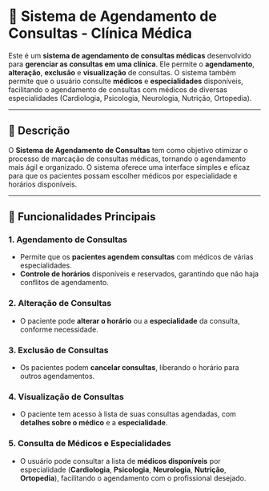 # 🏥 **Sistema de Agendamento de Consultas - Clínica Médica**

Este é um **sistema de agendamento de consultas médicas** desenvolvido para **gerenciar as consultas em uma clínica**. Ele permite o **agendamento**, **alteração**, **exclusão** e **visualização** de consultas. O sistema também permite que o usuário consulte **médicos** e **especialidades** disponíveis, facilitando o agendamento de consultas com médicos de diversas especialidades (Cardiologia, Psicologia, Neurologia, Nutrição, Ortopedia).

---

## **📝 Descrição**

O **Sistema de Agendamento de Consultas** tem como objetivo otimizar o processo de marcação de consultas médicas, tornando o agendamento mais ágil e organizado. O sistema oferece uma interface simples e eficaz para que os pacientes possam escolher médicos por especialidade e horários disponíveis.

---

## **🔧 Funcionalidades Principais**

### **1. Agendamento de Consultas**
- Permite que os **pacientes agendem consultas** com médicos de várias especialidades.
- **Controle de horários** disponíveis e reservados, garantindo que não haja conflitos de agendamento.

### **2. Alteração de Consultas**
- O paciente pode **alterar o horário** ou a **especialidade** da consulta, conforme necessidade.
  
### **3. Exclusão de Consultas**
- Os pacientes podem **cancelar consultas**, liberando o horário para outros agendamentos.

### **4. Visualização de Consultas**
- O paciente tem acesso à lista de suas consultas agendadas, com **detalhes sobre o médico** e a **especialidade**.

### **5. Consulta de Médicos e Especialidades**
- O usuário pode consultar a lista de **médicos disponíveis** por especialidade (**Cardiologia**, **Psicologia**, **Neurologia**, **Nutrição**, **Ortopedia**), facilitando o agendamento com o profissional desejado.
